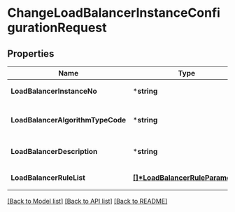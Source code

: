 # ChangeLoadBalancerInstanceConfigurationRequest

## Properties
Name | Type | Description | Notes
------------ | ------------- | ------------- | -------------
**LoadBalancerInstanceNo** | ***string** | 로드밸런서인스턴스번호 | [default to null]
**LoadBalancerAlgorithmTypeCode** | ***string** | 로드밸런서알고리즘구분코드 | [default to null]
**LoadBalancerDescription** | ***string** | 로드밸런서설명 | [optional] [default to null]
**LoadBalancerRuleList** | **[[]\*LoadBalancerRuleParameter](LoadBalancerRuleParameter.md)** | 로드밸런RULE리스트 | [default to null]

[[Back to Model list]](../README.md#documentation-for-models) [[Back to API list]](../README.md#documentation-for-api-endpoints) [[Back to README]](../README.md)


